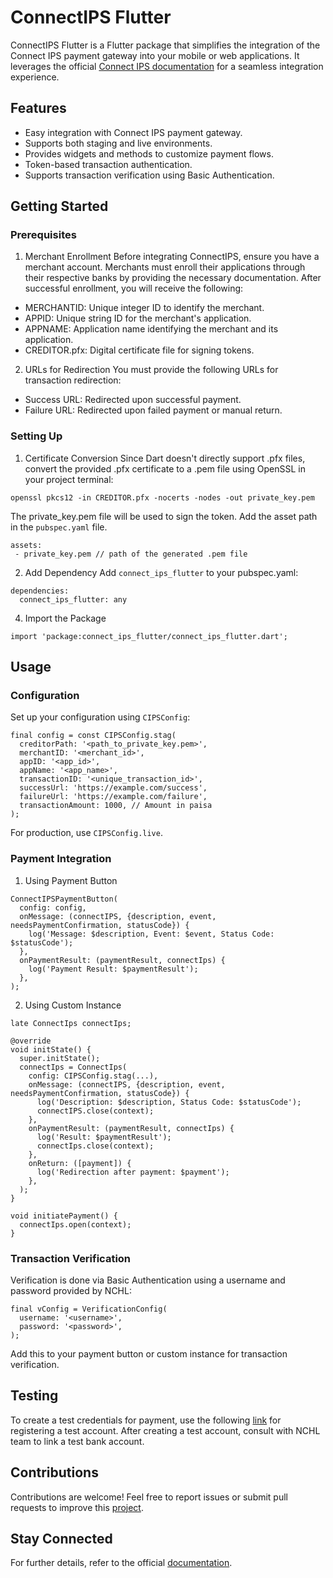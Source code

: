 # ConnectIPS Flutter

ConnectIPS Flutter is a Flutter package that simplifies the integration of the Connect IPS payment gateway into your mobile or web applications. It leverages the official [Connect IPS documentation](https://npidoc.connectips.com/docs/category/2-connectips-gateway) for a seamless integration experience.

## Features
- Easy integration with Connect IPS payment gateway.
- Supports both staging and live environments.
- Provides widgets and methods to customize payment flows.
- Token-based transaction authentication.
- Supports transaction verification using Basic Authentication.

## Getting Started

### Prerequisites

1. Merchant Enrollment
Before integrating ConnectIPS, ensure you have a merchant account. Merchants must enroll their applications through their respective banks by providing the necessary documentation. After successful enrollment, you will receive the following:

- MERCHANTID: Unique integer ID to identify the merchant.
- APPID: Unique string ID for the merchant's application.
- APPNAME: Application name identifying the merchant and its application.
- CREDITOR.pfx: Digital certificate file for signing tokens.

2. URLs for Redirection
You must provide the following URLs for transaction redirection:

- Success URL: Redirected upon successful payment.
- Failure URL: Redirected upon failed payment or manual return.

### Setting Up
1. Certificate Conversion
Since Dart doesn't directly support .pfx files, convert the provided .pfx certificate to a .pem file using OpenSSL in your project terminal:

```
openssl pkcs12 -in CREDITOR.pfx -nocerts -nodes -out private_key.pem
```

The private_key.pem file will be used to sign the token. Add the asset path in the `pubspec.yaml` file.

```
assets:
 - private_key.pem // path of the generated .pem file
```

2. Add Dependency
Add `connect_ips_flutter` to your pubspec.yaml:

```
dependencies:
  connect_ips_flutter: any
```

4. Import the Package

```import 'package:connect_ips_flutter/connect_ips_flutter.dart';```

## Usage

### Configuration
Set up your configuration using `CIPSConfig`:

```
final config = const CIPSConfig.stag(
  creditorPath: '<path_to_private_key.pem>',
  merchantID: '<merchant_id>',
  appID: '<app_id>',
  appName: '<app_name>',
  transactionID: '<unique_transaction_id>',
  successUrl: 'https://example.com/success',
  failureUrl: 'https://example.com/failure',
  transactionAmount: 1000, // Amount in paisa
);
```

For production, use `CIPSConfig.live`.

### Payment Integration

1. Using Payment Button

```
ConnectIPSPaymentButton(
  config: config,
  onMessage: (connectIPS, {description, event, needsPaymentConfirmation, statusCode}) {
    log('Message: $description, Event: $event, Status Code: $statusCode');
  },
  onPaymentResult: (paymentResult, connectIps) {
    log('Payment Result: $paymentResult');
  },
);
```

2. Using Custom Instance

```
late ConnectIps connectIps;

@override
void initState() {
  super.initState();
  connectIps = ConnectIps(
    config: CIPSConfig.stag(...),
    onMessage: (connectIPS, {description, event, needsPaymentConfirmation, statusCode}) {
      log('Description: $description, Status Code: $statusCode');
      connectIPS.close(context);
    },
    onPaymentResult: (paymentResult, connectIps) {
      log('Result: $paymentResult');
      connectIps.close(context);
    },
    onReturn: ([payment]) {
      log('Redirection after payment: $payment');
    },
  );
}

void initiatePayment() {
  connectIps.open(context);
}

```

### Transaction Verification
Verification is done via Basic Authentication using a username and password provided by NCHL:

```
final vConfig = VerificationConfig(
  username: '<username>',
  password: '<password>',
);
```

Add this to your payment button or custom instance for transaction verification.

## Testing
To create a test credentials for payment, use the following [link](https://uat.connectips.com:7443/) for registering a test account. After creating a test account, consult with NCHL team to link a test bank account.

## Contributions
Contributions are welcome!
Feel free to report issues or submit pull requests to improve this [project](https://github.com/Ashwin1002/ConnectIPS-Flutter/issues).

## Stay Connected
For further details, refer to the official [documentation](https://npidoc.connectips.com/docs/category/2-connectips-gateway).
